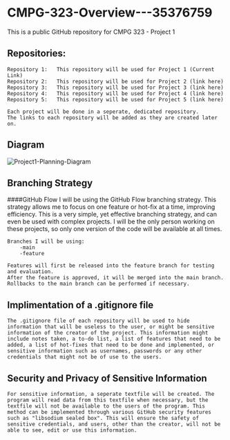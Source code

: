 # CMPG-323-Overview---35376759
This is a public GitHub repository for CMPG 323 - Project 1


## Repositories:
    Repository 1:   This repository will be used for Project 1 (Current Link)
    Repository 2:   This repository will be used for Project 2 (link here)
    Repository 3:   This repository will be used for Project 3 (link here)
    Repository 4:   This repository will be used for Project 4 (link here)
    Repository 5:   This repository will be used for Project 5 (link here)

    Each project will be done in a seperate, dedicated repository.
    The links to each repository will be added as they are created later on.
   
## Diagram
![Project1-Planning-Diagram](https://user-images.githubusercontent.com/85791779/184125118-e3898184-810b-4c87-8933-74d5969a1191.png)




## Branching Strategy
   ####GitHub Flow
    I will be using the GitHub Flow branching strategy. 
    This strategy allows me to focus on one feature or hot-fix at a time, improving efficiency.
    This is a very simple, yet effective branching strategy, and can even be used with complex projects.
    I will be the only person working on these projects, so only one version of the code will be available at all times.
    
    Branches I will be using:
        -main
        -feature
        
    Features will first be released into the feature branch for testing and evaluation.
    After the feature is approved, it will be merged into the main branch.
    Rollbacks to the main branch can be performed if necessary.
        
        

## Implimentation of a .gitignore file
    The .gitignore file of each repository will be used to hide information that will be useless to the user, or might be sensitive information of the creator of the project. This information might include notes taken, a to-do list, a list of features that need to be added, a list of hot-fixes that need to be done and implemented, or sensitive information such as usernames, passwords or any other credentials that might not be of use to the users.


## Security and Privacy of Sensitive Information
    For sensitive information, a seperate textfile will be created. The program will read data from this textfile when necessary, but the textfile will not be available to the users of the program. This method can be implemented through various GitHub security features such as "libsodium sealed box". This will ensure the safety of sensitive credentials, and users, other than the creator, will not be able to see, edit or use this information.
